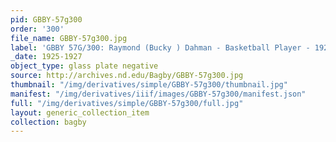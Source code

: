 ```yaml
---
pid: GBBY-57g300
order: '300'
file_name: GBBY-57g300.jpg
label: 'GBBY 57G/300: Raymond (Bucky ) Dahman - Basketball Player - 1925-1927'
_date: 1925-1927
object_type: glass plate negative
source: http://archives.nd.edu/Bagby/GBBY-57g300.jpg
thumbnail: "/img/derivatives/simple/GBBY-57g300/thumbnail.jpg"
manifest: "/img/derivatives/iiif/images/GBBY-57g300/manifest.json"
full: "/img/derivatives/simple/GBBY-57g300/full.jpg"
layout: generic_collection_item
collection: bagby
---
```

